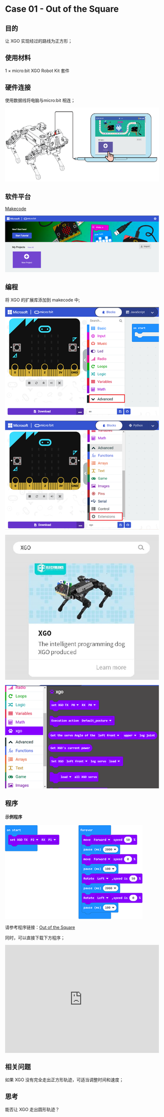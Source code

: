 # Case 01 - Out of the Square



## 目的

让 XGO 实现经过的路线为正方形；



## 使用材料

1 × micro:bit XGO Robot Kit 套件



## 硬件连接

使用数据线将电脑与micro:bit 相连；

![](.\images\microbit-xgo-robot-kit-22.png)



## 软件平台

[Makecode](https://makecode.microbit.org/#)

![](.\images\microbit-xgo-robot-kit-10.png)



## 编程



将 XGO 的扩展库添加到 makecode 中;

![](.\images\microbit-xgo-robot-kit-11.png)

![](.\images\microbit-xgo-robot-kit-12.png)

![](.\images\microbit-xgo-robot-kit-13.png)

![](.\images\microbit-xgo-robot-kit-14.png)



## 程序

#### 示例程序



![](.\images\microbit-xgot-robot-kit-case01-out-of-the-square-01.png)



请参考程序链接：[Out of the Square](https://makecode.microbit.org/_CCeMgReDb7Ly)

同时，可以直接下载下方程序；

<div style="position:relative;height:0;padding-bottom:70%;overflow:hidden;"><iframe style="position:absolute;top:0;left:0;width:100%;height:100%;" src="https://makecode.microbit.org/#pub:_CCeMgReDb7Ly" frameborder="0" sandbox="allow-popups allow-forms allow-scripts allow-same-origin"></iframe></div> 



## 相关问题

如果 XGO 没有完全走出正方形轨迹，可适当调整时间和速度；



## 思考

能否让 XGO 走出圆形轨迹？